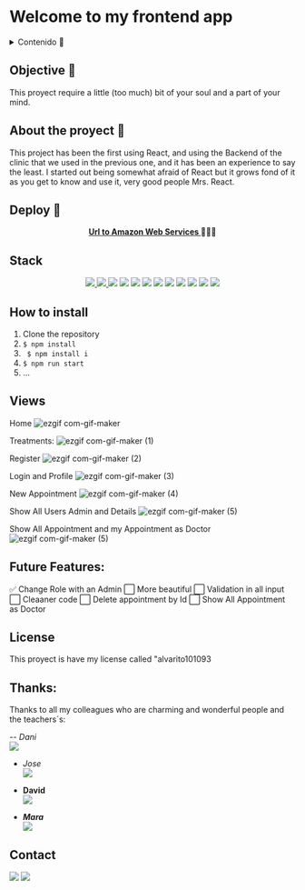# Welcome to my frontend app  

<Details>
  <summary>Contenido 📝</summary>
  <ol>
    <li><a href="#objective-🎯">Objective</a></li>
    <li><a href="#about-the-proyect-🔎">About the proyect</a></li>
    <li><a href="#deploy-🚀">Deploy</a></li>
    <li><a href="#stack">Stack</a></li>
    <li><a href="#how-to-install">How to install</a></li>
    <li><a href="#views">Views</a></li>
    <li><a href="#future-features">Future Features</a></li>
    <li><a href="#license">License</a></li>
    <li><a href="#thanks">Thanks</a></li>
    <li><a href="#contact">Contact</a></li>
  </ol>
</details>

## Objective 🎯
This proyect require a little (too much) bit of your soul and a part of your mind.

## About the proyect 🔎
This project has been the first using React, and using the Backend of the clinic that we used in the previous one, and it has been an experience to say the least.
I started out being somewhat afraid of React but it grows fond of it as you get to know and use it, very good people Mrs. React.
  
## Deploy 🚀
<div align="center">
    <a href="https://desarroll1.d1ktz1vkkhjtob.amplifyapp.com/"><strong>Url to Amazon Web Services </strong></a>🚀🚀🚀
</div>

## Stack
<div align="center">
<a href="https://www.reactjs.com/">
    <img src= "https://img.shields.io/badge/React-20232A?style=for-the-badge&logo=react&logoColor=61DAFB"/>
</a>
<a href="https://developer.mozilla.org/es/docs/Web/JavaScript">
    <img src= "https://img.shields.io/badge/javascipt-EFD81D?style=for-the-badge&logo=javascript&logoColor=black"/>
</a>

 <img src="https://img.shields.io/badge/CSS3-1572B6?style=for-the-badge&logo=css3&logoColor=white" />
 <img src="https://img.shields.io/badge/ReduxRedux-593D88?style=for-the-badge&logo=redux&logoColor=white" />  
  <img src="https://img.shields.io/badge/React_Router-CA4245?style=for-the-badge&logo=react-router&logoColor=white" />  
  <img src="https://img.shields.io/badge/Railway-0B0D0E?style=for-the-badge&logo=railway&logoColor=white" />   
  <img src="https://img.shields.io/badge/GitHub-100000?style=for-the-badge&logo=github&logoColor=white" />  
  <img src="https://img.shields.io/badge/Visual_Studio-5C2D91?style=for-the-badge&logo=visual%20studio&logoColor=white" />  
   <img src="https://img.shields.io/badge/Docker-2CA5E0?style=for-the-badge&logo=docker&logoColor=white"/>  
   <img src="https://img.shields.io/badge/Notepad++-90E59A.svg?style=for-the-badge&logo=notepad%2B%2B&logoColor=black" />  
   <img src="https://img.shields.io/badge/Windows_11-0078d4?style=for-the-badge&logo=windows-11&logoColor=white" />  
    <img src="https://img.shields.io/badge/Node%20js-339933?style=for-the-badge&logo=nodedotjs&logoColor=white" /> 
 </div>

## How to install
1. Clone the repository
2. ` $ npm install `
3. ` $ npm install i`
4. ``` $ npm run start ```
5. ...

## Views
Home
![ezgif com-gif-maker](https://user-images.githubusercontent.com/122753448/227871646-ba2a4a03-2ea6-4692-bc07-f3d1f28a6227.gif)

Treatments:
![ezgif com-gif-maker (1)](https://user-images.githubusercontent.com/122753448/227871745-e8ee2fee-7502-4f60-8c42-a9cc8eb5b75e.gif)

Register
![ezgif com-gif-maker (2)](https://user-images.githubusercontent.com/122753448/227871821-e9fc8d4d-e2bf-4df6-a95b-e4c154775b6e.gif)

Login and Profile
![ezgif com-gif-maker (3)](https://user-images.githubusercontent.com/122753448/227871898-c79f7645-461d-4f99-b81a-c5706b7f3e8f.gif)

New Appointment
![ezgif com-gif-maker (4)](https://user-images.githubusercontent.com/122753448/227872073-51534fad-4a7f-4100-9183-ca1840dcb44e.gif)

Show All Users Admin and Details
![ezgif com-gif-maker (5)](https://user-images.githubusercontent.com/122753448/227872179-116ddaad-dcfd-43a0-9c5c-70e0282e6d78.gif)

Show All Appointment and my Appointment as Doctor
![ezgif com-gif-maker (5)](https://user-images.githubusercontent.com/122753448/227872179-116ddaad-dcfd-43a0-9c5c-70e0282e6d78.gif)

## Future Features:
✅ Change Role with an Admin 
⬜ More beautiful
⬜ Validation in all input
⬜ Cleaaner code
⬜ Delete appointment by Id
⬜ Show All Appointment as Doctor

## License
This proyect is have my license called "alvarito101093


## Thanks:

Thanks to all my colleagues who are charming and wonderful people and the teachers´s:

-- *Dani*  
<a href="https://github.com/datata" target="_blank"><img src="https://img.shields.io/badge/github-24292F?style=for-the-badge&logo=github&logoColor=white" target="_blank"></a> 


- *Jose*  
<a href="https://github.com/Dave86dev" target="_blank"><img src="https://img.shields.io/badge/github-24292F?style=for-the-badge&logo=github&logoColor=white" target="_blank"></a> 

- **David**  
<a href="https://www.github.com/userGithub/" target="_blank"><img src="https://img.shields.io/badge/github-24292F?style=for-the-badge&logo=github&logoColor=red" target="_blank"></a>

- ***Mara***  
<a href="https://www.github.com/userGithub/" target="_blank"><img src="https://img.shields.io/badge/github-24292F?style=for-the-badge&logo=github&logoColor=green" target="_blank"></a> 

## Contact

<a href = "mailto:alvaro101093@gmail.com"><img src="https://img.shields.io/badge/Gmail-C6362C?style=for-the-badge&logo=gmail&logoColor=white" target="_blank"></a>
<a href="https://www.linkedin.com/in/%C3%A1lvaro-bernab%C3%A9-alonso-6514a999/" target="_blank"><img src="https://img.shields.io/badge/-LinkedIn-%230077B5?style=for-the-badge&logo=linkedin&logoColor=white" target="_blank"></a> 
</p>
